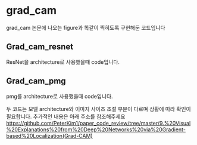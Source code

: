 # grad_cam
grad_cam 논문에 나오는 figure과 똑같이 찍히도록 구현해둔 코드입니다

## Grad_cam_resnet

ResNet을 architecture로 사용했을때 code입니다.

## Grad_cam_pmg

pmg를 architecture로 사용했을때 code입니다.


두 코드는 모델 architecture와 이미지 사이즈 조절 부분이 다르며 상황에 따라 확인이 필요합니다.
추가적인 내용은 아래 주소를 참조해주세요
https://github.com/PeterKim1/paper_code_review/tree/master/9.%20Visual%20Explanations%20from%20Deep%20Networks%20via%20Gradient-based%20Localization(Grad-CAM)
